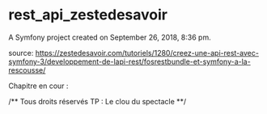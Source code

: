 rest_api_zestedesavoir
======================

A Symfony project created on September 26, 2018, 8:36 pm.

source: https://zestedesavoir.com/tutoriels/1280/creez-une-api-rest-avec-symfony-3/developpement-de-lapi-rest/fosrestbundle-et-symfony-a-la-rescousse/

Chapitre en cour :

/** Tous droits réservés TP : Le clou du spectacle **/